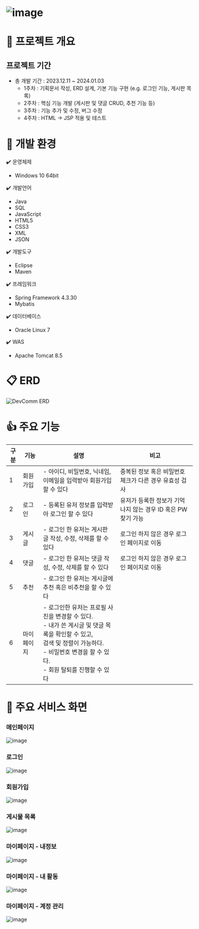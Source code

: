 # ![image](https://github.com/ChimmyWorld/DevCommProject/assets/61040342/5ea31719-b139-418a-8532-1112de349e5d)

# 🌳 프로젝트 개요

## 프로젝트 기간
- 총 개발 기간 : 2023.12.11 ~ 2024.01.03
  - 1주차 : 기획문서 작성, ERD 설계, 기본 기능 구현 (e.g. 로그인 기능, 게시판 목록) 
  - 2주차 : 핵심 기능 개발 (게시판 및 댓글 CRUD, 추천 기능 등)
  - 3주차 : 기능 추가 및 수정, 버그 수정
  - 4주차 : HTML -> JSP 적용 및 테스트

# 🔨 개발 환경
✔️ 운영체제
  - Windows 10 64bit
    
✔️ 개발언어
  - Java
  - SQL
  - JavaScript
  - HTML5
  - CSS3
  - XML
  - JSON
    
✔️ 개발도구
  - Eclipse
  - Maven

✔️ 프레임워크
  - Spring Framework 4.3.30
  - Mybatis

✔️ 데이터베이스
  - Oracle Linux 7

✔️ WAS
  - Apache Tomcat 8.5

# 📋 ERD
![DevComm ERD](https://github.com/ChimmyWorld/DevCommProject/assets/61040342/7e548d65-d9c7-46b3-9e2c-c99347c3bd6e)

# 👍 주요 기능
|구분|기능|설명|비고|
|---|---|---|---|
|1|회원가입|- 아이디, 비밀번호, 닉네임, 이메일을 입력받아 회원가입 할 수 있다|중복된 정보 혹은 비밀번호 체크가 다른 경우 유효성 검사|
|2|로그인|- 등록된 유저 정보를 입력받아 로그인 할 수 있다|유저가 등록한 정보가 기억나지 않는 경우 ID 혹은 PW 찾기 가능|
|3|게시글|- 로그인 한 유저는 게시판 글 작성, 수정, 삭제를 할 수 있다 |로그인 하지 않은 경우 로그인 페이지로 이동|
|4|댓글|- 로그인 한 유저는 댓글 작성, 수정, 삭제를 할 수 있다 |로그인 하지 않은 경우 로그인 페이지로 이동|
|5|추천|- 로그인 한 유저는 게시글에 추천 혹은 비추천을 할 수 있다||
|6|마이페이지|- 로그인한 유저는 프로필 사진을 변경할 수 있다.<br/>- 내가 쓴 게시글 및 댓글 목록을 확인할 수 있고,<br/>검색 및 정렬이 가능하다.<br/>- 비밀번호 변경을 할 수 있다.<br/> - 회원 탈퇴를 진행할 수 있다 ||

# 📸 주요 서비스 화면

### 메인페이지
![image](https://github.com/ChimmyWorld/DevCommProject/assets/61040342/88850e87-01e8-4373-8777-7035730634ef)

### 로그인
![image](https://github.com/ChimmyWorld/DevCommProject/assets/61040342/c5d4e779-6445-453b-abd2-59fdb17d40ba)

### 회원가입
![image](https://github.com/ChimmyWorld/DevCommProject/assets/61040342/8258231d-ab00-4a80-a61a-23343ea951f2)

### 게시물 목록
![image](https://github.com/ChimmyWorld/DevCommProject/assets/61040342/f17ba602-c3ce-41c3-951b-ba543ad0f80e)

### 마이페이지 - 내정보
![image](https://github.com/ChimmyWorld/DevCommProject/assets/61040342/90348e81-9174-40bb-a18e-d0a90670819f)

### 마이페이지 - 내 활동 
![image](https://github.com/ChimmyWorld/DevCommProject/assets/61040342/c75a5cf8-7a90-4f82-a76f-eb649236a793)

### 마이페이지 - 계정 관리
![image](https://github.com/ChimmyWorld/DevCommProject/assets/61040342/aeec82ff-4a4e-4198-949c-7a15b239c932)

